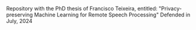 Repository with the PhD thesis of Francisco Teixeira, entitled:
"Privacy-preserving Machine Learning for Remote Speech Processing"
Defended in July, 2024
